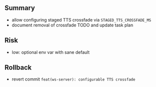 ## Summary
- allow configuring staged TTS crossfade via `STAGED_TTS_CROSSFADE_MS`
- document removal of crossfade TODO and update task plan

## Risk
- low: optional env var with sane default

## Rollback
- revert commit `feat(ws-server): configurable TTS crossfade`
